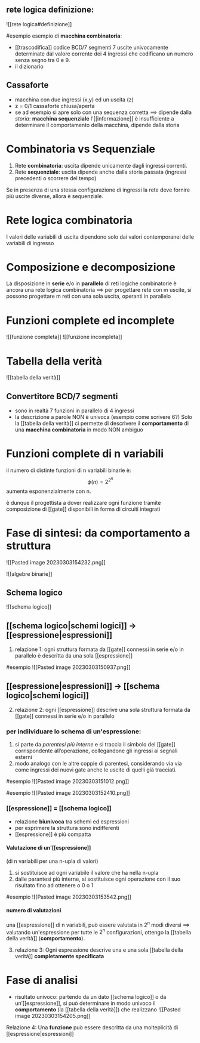 ## rete logica definizione:
![[rete logica#definizione]]

#esempio 
esempio di **macchina combinatoria**:
- [[trascodifica]] codice BCD/7 segmenti
	7 uscite univocamente determinate dal valore corrente dei 4 ingressi che codificano un numero senza segno tra 0 e 9.
- il dizionario

## Cassaforte
- macchina con due ingressi (x,y) ed un uscita (z)
- z = 0/1 cassaforte chiusa/aperta
- se ad esempio si apre solo con una sequenza corretta $\implies$ dipende dalla *storia*:
	**macchina sequenziale**
		l'[[informazione]] è insufficiente a determinare il comportamento della macchina, dipende dalla storia

# Combinatoria vs Sequenziale
1. Rete **combinatoria**: uscita dipende unicamente dagli ingressi correnti.
2. Rete **sequenziale**: uscita dipende anche dalla storia passata (ingressi precedenti o scorrere del tempo) 

Se in presenza di una stessa configurazione di ingressi la rete deve fornire più uscite diverse, allora è sequenziale.

# Rete logica combinatoria
I valori delle variabili di uscita dipendono solo dai valori contemporanei delle variabili di ingresso

# Composizione e decomposizione
La disposizione in **serie** e/o in **parallelo** di reti logiche combinatorie è ancora una rete logica combinatoria $\implies$ per progettare rete con m uscite, si possono progettare m reti con una sola uscita, operanti in parallelo

# Funzioni complete ed incomplete
![[funzione completa]]
![[funzione incompleta]]

# Tabella della verità
![[tabella della verità]]

## Convertitore BCD/7 segmenti
-  sono in realtà 7 funzioni in parallelo di 4 ingressi
- la descrizione a parole NON è univoca (esempio come scrivere 6?)
Solo la [[tabella della verità]] ci permette di descrivere il **comportamento** di una **macchina combinatoria** in modo NON ambiguo
 
# Funzioni complete di n variabili
il numero di distinte funzioni di n variabili binarie è: $$\phi(n)=2^{2^n}$$
aumenta esponenzialmente con n.

è dunque il progettista a dover realizzare ogni funzione tramite composizione di [[gate]] disponibili in forma di circuiti integrati

# Fase di sintesi: da comportamento a struttura
![[Pasted image 20230303154232.png]]

![[algebre binarie]]

## Schema logico
![[schema logico]]


## [[schema logico|schemi logici]] $\to$ [[espressione|espressioni]]
1. relazione 1: ogni struttura formata da [[gate]] connessi in serie e/o in parallelo è descritta da una sola [[espressione]] 

#esempio 
![[Pasted image 20230303150937.png]]

## [[espressione|espressioni]] $\to$ [[schema logico|schemi logici]]
2. relazione 2: ogni [[espressione]] descrive una sola struttura formata da [[gate]] connessi in serie e/o in parallelo

### per indiividuare lo schema di un'espressione:
1. si parte da *parentesi più interne* e si traccia il simbolo del [[gate]] corrispondente all’operazione, collegandone gli ingressi ai segnali esterni
2.  modo analogo con le altre coppie di parentesi, considerando via via come ingressi dei nuovi gate anche le uscite di quelli già tracciati.

#esempio 
![[Pasted image 20230303151012.png]]

#esempio 
![[Pasted image 20230303152410.png]]

### [[espressione]] = [[schema logico]]
- relazione **biunivoca** tra schemi ed espressioni
- per esprimere la struttura sono indifferenti
- [[espressione]] è più compatta

#### Valutazione di un'[[espressione]]
(di n variabili per una n-upla di valori)
1. si sostituisce ad ogni variabile il valore che ha nella n-upla
2. dalle parantesi più interne, si sostituisce ogni operazione con il suo risultato fino ad ottenere o 0 o 1

#esempio 
![[Pasted image 20230303153542.png]]

#### numero di valutazioni
una [[espressione]] di n variabili, può essere valutata in $2^n$ modi diversi
$\implies$ valutando un'espressione per tutte le $2^n$ configurazioni, ottengo la [[tabella della verità]] (**comportamento**).

3. relazione 3: Ogni espressione descrive una e una sola [[tabella della verità]] **completamente specificata**

# Fase di analisi
- risultato univoco: partendo da un dato [[schema logico]] o da un’[[espressione]], si può determinare in modo univoco il **comportamento** (la [[tabella della verità]]) che realizzano 
![[Pasted image 20230303154205.png]]

Relazione 4: Una **funzione** può essere descritta da una molteplicità di [[espressione|espressioni]]

